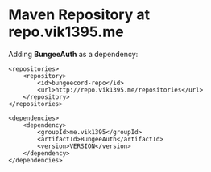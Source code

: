 # Maven Repository at repo.vik1395.me

Adding **BungeeAuth** as a dependency:

    <repositories>
        <repository>
            <id>bungeecord-repo</id>
            <url>http://repo.vik1395.me/repositories</url>
        </repository>
    </repositories>

    <dependencies>
        <dependency>
            <groupId>me.vik1395</groupId>
            <artifactId>BungeeAuth</artifactId>
            <version>VERSION</version>
        </dependency>
    </dependencies>
